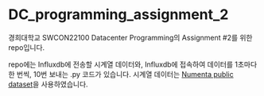 # DC_programming_assignment_2
경희대학교 SWCON22100 Datacenter Programming의 Assignment #2를 위한 repo입니다.

repo에는 Influxdb에 전송할 시계열 데이터와, Influxdb에 접속하여 데이터를 1초마다 한 번씩, 10번 보내는 .py 코드가 있습니다. 
시계열 데이터는 [Numenta public dataset](https://github.com/numenta/NAB)을 사용하였습니다. 
